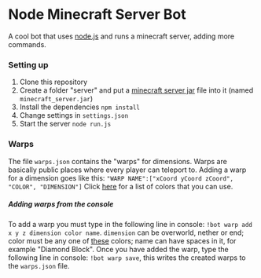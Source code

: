 # Node Minecraft Server Bot
A cool bot that uses [node.js](http://nodejs.org/) and runs a minecraft server, adding more commands.

### Setting up
1. Clone this repository 
2. Create a folder "server" and put a [minecraft server jar](https://minecraft.net/download) file into it (named `minecraft_server.jar`)
3. Install the dependencies `npm install`
4. Change settings in `settings.json`
5. Start the server `node run.js`

### Warps
The file `warps.json` contains the "warps" for dimensions. Warps are basically public places where every player can teleport to.
Adding a warp for a dimension goes like this: `"WARP NAME":["xCoord yCoord zCoord", "COLOR", "DIMENSION"]` Click [here](http://www.minecraftforum.net/forums/minecraft-discussion/redstone-discussion-and/351959#TEXTUALcolors) for a list of colors that you can use.

##### Adding warps from the console
To add a warp you must type in the following line in console: `!bot warp add x y z dimension color name`. `dimension` can be overworld, nether or end; color must be any one of [these](http://www.minecraftforum.net/forums/minecraft-discussion/redstone-discussion-and/351959#TEXTUALcolors) colors; name can have spaces in it, for example "Diamond Block". Once you have added the warp, type the following line in console: `!bot warp save`, this writes the created warps to the `warps.json` file.